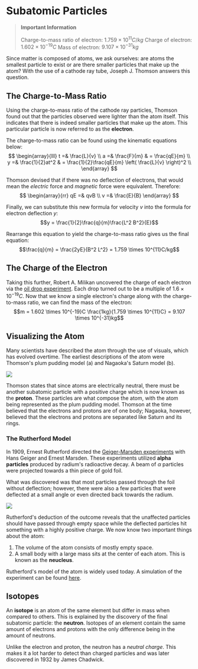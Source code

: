 # Subatomic Particles

> **Important Information**
> 
> Charge-to-mass ratio of electron: $1.759 \times 10^{11}C/kg$
> Charge of electron: $1.602 \times 10^{-19}C$
> Mass of electron: $9.107 \times 10^{-31}kg$

Since matter is composed of atoms, we ask ourselves: are atoms the smallest particle to exist or are there smaller particles that make up the atom? With the use of a cathode ray tube, Joseph J. Thomson answers this question.

## The Charge-to-Mass Ratio

Using the charge-to-mass ratio of the cathode ray particles, Thomson found out that the particles observed were lighter than the atom itself. This indicates that there is indeed smaller particles that make up the atom. This particular particle is now referred to as the **electron**.

The charge-to-mass ratio can be found using the kinematic equations below:
$$
\begin{array}{lll}
	t =& \frac{L}{v} \\
	a =& \frac{F}{m} & = \frac{qE}{m} \\
	y =& \frac{1}{2}at^2 & = \frac{1}{2}\frac{qE}{m} \left( \frac{L}{v} \right)^2 \\
\end{array}
$$

Thomson devised that if there was no deflection of electrons, that would mean the *electric* force and *magnetic* force were equivalent. Therefore:
$$
\begin{array}{rr}
qE =& qvB \\
v =& \frac{E}{B}
\end{array}
$$

Finally, we can substitute this new formula for velocity $v$ into the formula for electron deflection $y$:
$$y = \frac{1}{2}\frac{q}{m}\frac{L^2 B^2}{E}$$

Rearrange this equation to yield the charge-to-mass ratio gives us the final equation:
$$\frac{q}{m} = \frac{2yE}{B^2 L^2} = 1.759 \times 10^{11}C/kg$$

## The Charge of the Electron

Taking this further, Robert A. Milikan uncovered the charge of each electron via the [oil drop experiment](https://en.wikipedia.org/wiki/Oil_drop_experiment). Each drop turned out to be a multiple of $1.6 \times 10^{-19}C$. Now that we know a single electron's charge along with the charge-to-mass ratio, we can find the mass of the electron:
$$m = 1.602 \times 10^{-19}C \frac{1kg}{1.759 \times 10^{11}C} = 9.107 \times 10^{-31}kg$$

## Visualizing the Atom

Many scientists have described the atom through the use of visuals, which has evolved overtime. The earliest descriptions of the atom were Thomson's plum pudding model (a) and Nagaoka's Saturn model (b).

![](https://openstax.org/apps/image-cdn/v1/f=webp/apps/archive/20230620.181811/resources/ea645a0ec3fd44facb8e9ac3558e87975079bb2f)

Thomson states that since atoms are electrically neutral, there must be another subatomic particle with a positive charge which is now known as the **proton**. These particles are what compose the atom, with the atom being represented as the plum pudding model. Thomson at the time believed that the electrons and protons are of one body; Nagaoka, however, believed that the electrons and protons are separated like Saturn and its rings.

### The Rutherford Model

In 1909, Ernest Rutherford directed the [Geiger-Marsden experiments](https://www.wikiwand.com/en/Geiger%E2%80%93Marsden_experiment) with Hans Geiger and Ernest Marsden. These experiments utilized **alpha particles** produced by radium's radioactive decay. A beam of $\alpha$ particles were projected towards a thin piece of gold foil.

What was discovered was that most particles passed through the foil without deflection; however, there were also a few particles that were deflected at a small angle or even directed back towards the radium.

![](https://openstax.org/apps/image-cdn/v1/f=webp/apps/archive/20230620.181811/resources/2b721b0944b10dcfed1a88cb056a233b350838a9)

Rutherford's deduction of the outcome reveals that the unaffected particles should have passed through empty space while the deflected particles hit something with a highly positive charge. We now know two important things about the atom:

1. The volume of the atom consists of mostly empty space.
2. A small body with a large mass sits at the center of each atom. This is known as the **neucleus**.

Rutherford's model of the atom is widely used today. A simulation of the experiment can be found [here](https://micro.magnet.fsu.edu/electromag/java/rutherford/).

## Isotopes

An **isotope** is an atom of the same element but differ in mass when compared to others. This is explained by the discovery of the final subatomic particle: the **neutron**. Isotopes of an element contain the same amount of electrons and protons with the only difference being in the amount of neutrons.

Unlike the electron and proton, the neutron has a *neutral charge*. This makes it a lot harder to detect than charged particles and was later discovered in 1932 by James Chadwick.
